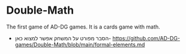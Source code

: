 # Double-Math
The first game of AD-DG games. It is a cards game with math.
* הסבר מפורט על המשחק אפשר למצוא כאן- https://github.com/AD-DG-games/Double-Math/blob/main/formal-elements.md
